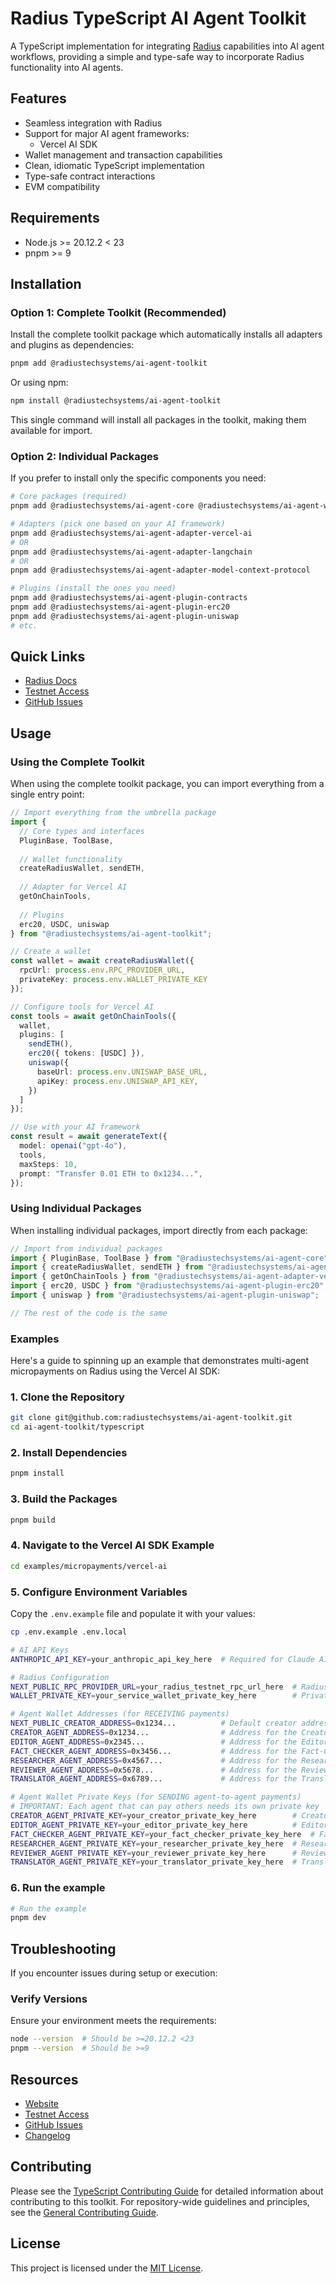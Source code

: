 # Radius TypeScript AI Agent Toolkit

A TypeScript implementation for integrating [Radius](https://radiustech.xyz/) capabilities into AI agent workflows, providing a simple and type-safe way to incorporate Radius functionality into AI agents.

## Features

- Seamless integration with Radius
- Support for major AI agent frameworks:
  - Vercel AI SDK
- Wallet management and transaction capabilities
- Clean, idiomatic TypeScript implementation
- Type-safe contract interactions
- EVM compatibility

## Requirements

- Node.js >= 20.12.2 < 23
- pnpm >= 9

## Installation

### Option 1: Complete Toolkit (Recommended)

Install the complete toolkit package which automatically installs all adapters and plugins as dependencies:

```bash
pnpm add @radiustechsystems/ai-agent-toolkit
```

Or using npm:

```bash
npm install @radiustechsystems/ai-agent-toolkit
```

This single command will install all packages in the toolkit, making them available for import.

### Option 2: Individual Packages

If you prefer to install only the specific components you need:

```bash
# Core packages (required)
pnpm add @radiustechsystems/ai-agent-core @radiustechsystems/ai-agent-wallet

# Adapters (pick one based on your AI framework)
pnpm add @radiustechsystems/ai-agent-adapter-vercel-ai
# OR
pnpm add @radiustechsystems/ai-agent-adapter-langchain
# OR
pnpm add @radiustechsystems/ai-agent-adapter-model-context-protocol

# Plugins (install the ones you need)
pnpm add @radiustechsystems/ai-agent-plugin-contracts
pnpm add @radiustechsystems/ai-agent-plugin-erc20
pnpm add @radiustechsystems/ai-agent-plugin-uniswap
# etc.
```

## Quick Links

- [Radius Docs](https://docs.radiustech.xyz/)
- [Testnet Access](https://docs.radiustech.xyz/radius-testnet-access)
- [GitHub Issues](https://github.com/radiustechsystems/ai-agent-toolkit/issues)

## Usage

### Using the Complete Toolkit

When using the complete toolkit package, you can import everything from a single entry point:

```typescript
// Import everything from the umbrella package
import { 
  // Core types and interfaces
  PluginBase, ToolBase,
  
  // Wallet functionality
  createRadiusWallet, sendETH,
  
  // Adapter for Vercel AI
  getOnChainTools,
  
  // Plugins
  erc20, USDC, uniswap
} from "@radiustechsystems/ai-agent-toolkit";

// Create a wallet
const wallet = await createRadiusWallet({
  rpcUrl: process.env.RPC_PROVIDER_URL,
  privateKey: process.env.WALLET_PRIVATE_KEY
});

// Configure tools for Vercel AI
const tools = await getOnChainTools({
  wallet,
  plugins: [
    sendETH(),
    erc20({ tokens: [USDC] }),
    uniswap({
      baseUrl: process.env.UNISWAP_BASE_URL,
      apiKey: process.env.UNISWAP_API_KEY,
    })
  ]
});

// Use with your AI framework
const result = await generateText({
  model: openai("gpt-4o"),
  tools,
  maxSteps: 10,
  prompt: "Transfer 0.01 ETH to 0x1234...",
});
```

### Using Individual Packages

When installing individual packages, import directly from each package:

```typescript
// Import from individual packages
import { PluginBase, ToolBase } from "@radiustechsystems/ai-agent-core";
import { createRadiusWallet, sendETH } from "@radiustechsystems/ai-agent-wallet";
import { getOnChainTools } from "@radiustechsystems/ai-agent-adapter-vercel-ai";
import { erc20, USDC } from "@radiustechsystems/ai-agent-plugin-erc20";
import { uniswap } from "@radiustechsystems/ai-agent-plugin-uniswap";

// The rest of the code is the same
```

### Examples

Here's a guide to spinning up an example that demonstrates multi-agent micropayments on Radius using the Vercel AI SDK:

### 1. Clone the Repository

```bash
git clone git@github.com:radiustechsystems/ai-agent-toolkit.git
cd ai-agent-toolkit/typescript
```

### 2. Install Dependencies

```bash
pnpm install
```

### 3. Build the Packages

```bash
pnpm build
```

### 4. Navigate to the Vercel AI SDK Example

```bash
cd examples/micropayments/vercel-ai
```

### 5. Configure Environment Variables

Copy the `.env.example` file and populate it with your values:

```bash
cp .env.example .env.local
```

```bash
# AI API Keys
ANTHROPIC_API_KEY=your_anthropic_api_key_here  # Required for Claude AI models

# Radius Configuration
NEXT_PUBLIC_RPC_PROVIDER_URL=your_radius_testnet_rpc_url_here  # Radius testnet RPC URL
WALLET_PRIVATE_KEY=your_service_wallet_private_key_here        # Private key for service wallet that sends base payments (must be funded)

# Agent Wallet Addresses (for RECEIVING payments)
NEXT_PUBLIC_CREATOR_ADDRESS=0x1234...          # Default creator address shown in UI form (can be overridden by user)
CREATOR_AGENT_ADDRESS=0x1234...                # Address for the Creator agent (receives 40% of payment)
EDITOR_AGENT_ADDRESS=0x2345...                 # Address for the Editor agent (receives 15% of payment)
FACT_CHECKER_AGENT_ADDRESS=0x3456...           # Address for the Fact-Checker agent (receives 10% of payment)
RESEARCHER_AGENT_ADDRESS=0x4567...             # Address for the Researcher agent (receives 15% of payment)
REVIEWER_AGENT_ADDRESS=0x5678...               # Address for the Reviewer agent (receives 10% of payment)
TRANSLATOR_AGENT_ADDRESS=0x6789...             # Address for the Translator agent (receives 10% of payment)

# Agent Wallet Private Keys (for SENDING agent-to-agent payments)
# IMPORTANT: Each agent that can pay others needs its own private key
CREATOR_AGENT_PRIVATE_KEY=your_creator_private_key_here        # Creator agent wallet private key (for paying researcher/editor)
EDITOR_AGENT_PRIVATE_KEY=your_editor_private_key_here          # Editor agent wallet private key (for paying reviewer)
FACT_CHECKER_AGENT_PRIVATE_KEY=your_fact_checker_private_key_here  # Fact-checker agent wallet private key
RESEARCHER_AGENT_PRIVATE_KEY=your_researcher_private_key_here  # Researcher agent wallet private key
REVIEWER_AGENT_PRIVATE_KEY=your_reviewer_private_key_here      # Reviewer agent wallet private key
TRANSLATOR_AGENT_PRIVATE_KEY=your_translator_private_key_here  # Translator agent wallet private key
```

### 6. Run the example

```bash
# Run the example
pnpm dev
```

## Troubleshooting

If you encounter issues during setup or execution:

### Verify Versions

Ensure your environment meets the requirements:

```bash
node --version  # Should be >=20.12.2 <23
pnpm --version  # Should be >=9
```

## Resources

- [Website](https://radiustech.xyz/)
- [Testnet Access](https://docs.radiustech.xyz/radius-testnet-access)
- [GitHub Issues](https://github.com/radiustechsystems/ai-agent-toolkit/issues)
- [Changelog](CHANGELOG.md)

## Contributing

Please see the [TypeScript Contributing Guide](CONTRIBUTING.md) for detailed information about contributing to this toolkit. For repository-wide guidelines and principles, see the [General Contributing Guide](../CONTRIBUTING.md).

## License

This project is licensed under the [MIT License](LICENSE).
